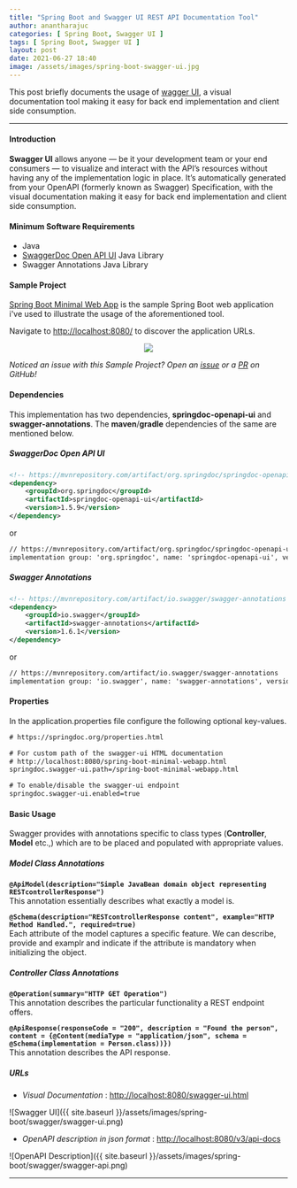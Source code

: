 ```yaml
---
title: "Spring Boot and Swagger UI REST API Documentation Tool"
author: anantharajuc
categories: [ Spring Boot, Swagger UI ]
tags: [ Spring Boot, Swagger UI ]
layout: post
date: 2021-06-27 18:40
image: /assets/images/spring-boot-swagger-ui.jpg
---
```


This post briefly documents the usage of [wagger UI](https://swagger.io/tools/swagger-ui/), a visual documentation tool making it easy for back end implementation and client side consumption. 

---

#### Introduction

**Swagger UI** allows anyone — be it your development team or your end consumers — to visualize and interact with the API’s resources without having any of the implementation logic in place. It’s automatically generated from your OpenAPI (formerly known as Swagger) Specification, with the visual documentation making it easy for back end implementation and client side consumption.


#### Minimum Software Requirements

- Java
- [SwaggerDoc Open API UI](https://swagger.io/tools/swagger-ui/) Java Library
- Swagger Annotations Java Library

#### Sample Project

[Spring Boot Minimal Web App](https://github.com/AnanthaRajuC/Spring-Boot-Minimal-Web-App) is the sample Spring Boot web application i've used to illustrate the usage of the aforementioned tool.

Navigate to [http://localhost:8080/](http://localhost:8080/) to discover the application URLs.

<div style="text-align:center"><img src="{{ site.baseurl }}/assets/images/common/spring-boot-minimal-web-app.PNG" /></div>

*Noticed an issue with this Sample Project? Open an [issue](https://github.com/AnanthaRajuC/Spring-Boot-Minimal-Web-App/issues) or a [PR](https://github.com/AnanthaRajuC/Spring-Boot-Minimal-Web-App/pulls) on GitHub!*

#### Dependencies

This implementation has two dependencies, **springdoc-openapi-ui** and **swagger-annotations**. The **maven**/**gradle** dependencies of the same are mentioned below.

##### SwaggerDoc Open API UI

~~~xml
<!-- https://mvnrepository.com/artifact/org.springdoc/springdoc-openapi-ui -->
<dependency>
    <groupId>org.springdoc</groupId>
    <artifactId>springdoc-openapi-ui</artifactId>
    <version>1.5.9</version>
</dependency>
~~~

or

~~~txt
// https://mvnrepository.com/artifact/org.springdoc/springdoc-openapi-ui
implementation group: 'org.springdoc', name: 'springdoc-openapi-ui', version: '1.5.9'
~~~

##### Swagger Annotations

~~~xml
<!-- https://mvnrepository.com/artifact/io.swagger/swagger-annotations -->
<dependency>
    <groupId>io.swagger</groupId>
    <artifactId>swagger-annotations</artifactId>
    <version>1.6.1</version>
</dependency>
~~~

or

~~~txt
// https://mvnrepository.com/artifact/io.swagger/swagger-annotations
implementation group: 'io.swagger', name: 'swagger-annotations', version: '1.6.1'
~~~

#### Properties

In the application.properties file configure the following optional key-values.

~~~txt
# https://springdoc.org/properties.html

# For custom path of the swagger-ui HTML documentation
# http://localhost:8080/spring-boot-minimal-webapp.html
springdoc.swagger-ui.path=/spring-boot-minimal-webapp.html

# To enable/disable the swagger-ui endpoint
springdoc.swagger-ui.enabled=true
~~~

#### Basic Usage

Swagger provides with annotations specific to class types (**Controller**, **Model** etc.,) which are to be placed and populated with appropriate values.

##### Model Class Annotations

**`@ApiModel(description="Simple JavaBean domain object representing RESTcontrollerResponse")`**  
This annotation essentially describes what exactly a model is.  

**`@Schema(description="RESTcontrollerResponse content", example="HTTP Method Handled.", required=true)`**  
Each attribute of the model captures a specific feature. We can describe, provide and examplr and indicate if the attribute is mandatory when initializing the object.  

##### Controller Class Annotations

**`@Operation(summary="HTTP GET Operation")`**  
This annotation describes the particular functionality a REST endpoint offers.  

**`@ApiResponse(responseCode = "200", description = "Found the person", content = {@Content(mediaType = "application/json", schema = @Schema(implementation = Person.class))})`**  
This annotation describes the API response.  

##### URLs

- *Visual Documentation* : [http://localhost:8080/swagger-ui.html](http://localhost:8080/swagger-ui.html)

![Swagger UI]({{ site.baseurl }}/assets/images/spring-boot/swagger/swagger-ui.png)  

- *OpenAPI description in json format* : [http://localhost:8080/v3/api-docs](http://localhost:8080/v3/api-docs)

![OpenAPI Description]({{ site.baseurl }}/assets/images/spring-boot/swagger/swagger-api.png)  

---